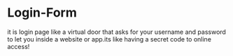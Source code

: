 # Login-Form
it is login page like a virtual door that asks for your username and password to let you inside a website or app.its like having a secret code to online access!
